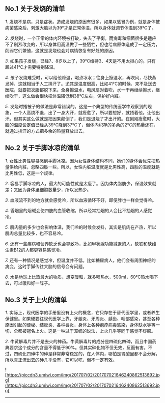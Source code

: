 ## No.1 关于发烧的清单

 *1.* 发烧不是病，只是症状。造成发烧的原因有很多，如果以感冒为例，就是身体被病菌感染后，刺激大脑以为39°才是正常体温，所以身体就调节体温到39℃了。

 *2.* 发烧时，一个正常的体内环境被打破，失去了平衡，而病毒和细菌很多是适应不了剧烈改变的，所以身体用高温做了一些牺牲，但也给病原体造成了一定压力，削弱它们繁殖，这就是发烧也会对病情恢复有好处的原因。

 *3.* 如果孩子发烧，已经7、8岁以上了，39℃维持3、4天是不用太担心的。只有超过41℃才需要特别降温。

 *4.* 孩子发烧难受时，可以给他降温，喝点冰水；往身上擦温水，再吹风，尽快蒸发掉，这就相当于人工排汗了。尤其是温度很高，比如41℃的时候，来不及送去医院，就要把衣服都脱下来，全身擦温水，电风扇对着吹，水一干再继续擦水，继续吹干，这么做会很快把体温降低到38℃左右，保护好内脏。

 *5.* 发烧时捂被子的做法是非常错误的。这是一个典型的传统医学中观察到的现象，一个人高烧不退，出了一身大汗，就痊愈了，所以要想好，就捂着他，让他出汗。但其实这么做就是把因果颠倒了，我们是退烧了才出汗的。在刚刚痊愈时，大脑的温度设定值已经从39℃降到37℃了，但体内积存的多余的2℃的热量还在，就通过排汗的方式把多余的热量释放出去。

## No.2 关于手脚冰凉的清单

 *1.* 女性比男性容易感到手脚冰凉。因为女性身体结构不同，她们的身体会优先把热量供给内脏，忽略四肢一些。所以，女性内脏温度就是比男性高，四肢的温度就是比男性低，这是一个规律。

 *2.* 容易手脚冰凉的人，最大的可能性就是太瘦了。因为体内脂肪少，保温效果就差；又因为身体里细胞数量少，所以发热少。

 *3.* 血液流不到的地方就会感觉冷，所以血液循环不好，即便胖也一样会觉得冷。

 *4.* 香烟里的烟碱会使四肢的血管收缩，所以经常抽烟的人会比不抽烟的人感觉冷。

 *5.* 肌肉量的多少也会影响体温，我们冷的时候会发抖，其实是肌肉在产热，所以肌肉总量比较多，也不容易冷。

 *6.* 还有一些疾病和营养缺乏也会导致冷，比如甲状腺功能减退的人，缺铁和缺维生素B12的人都更容易感觉冷。

 *7.* 还有一种情况是感觉冷，但温度并不低。比如糖尿病人，他们会有周围神经的病变，这时手脚传往大脑的信号会有问题。

 *8.* 水是地球上比热最大的物质，想变暖和，就多喝热水，500ml，60℃热水喝下去，可以暖和好一阵子。

## No.3 关于上火的清单

 *1.* 实际上，现代医学的手册里没有上火的概念，它只存在于替代医学里，或者养生保健里。如果硬要往现代医学上靠，牙龈炎、牙周炎、龋齿、咽部感染，甚至各种原因引起的便秘、结膜炎、各种唇炎，身体上各种疱疹病毒感染，身体缺水等等一切，全都被冠名上火。这是一种过于笼统的说法，上火几乎等同于感觉不舒服。

 *2.* 牛黄解毒片并不是去火的神药。牛黄解毒片的成分是四硫化四砷，而且中国药典要求这个成分的含量不得低于90%。但其实砷化物不但无效，反而有害。不过，四硫化四砷中的砷是非常非常稳定的，在人体内，哪怕是胃酸里都不会分解，所以真正流出去的砷几乎没有，它可以吃，但不一定有效。

![https://piccdn3.umiwi.com/img/201707/02/201707021646240862513692.jpg](https://piccdn3.umiwi.com/img/201707/02/201707021646240862513692.jpg)

---

